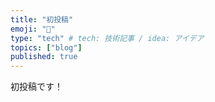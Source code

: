 ```yaml
---
title: "初投稿"
emoji: "🌊"
type: "tech" # tech: 技術記事 / idea: アイデア
topics: ["blog"]
published: true
---
```


初投稿です！
